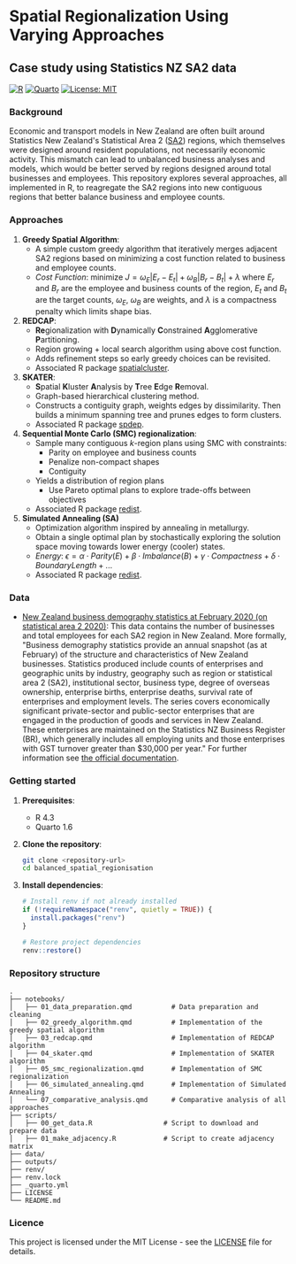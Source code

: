 # Spatial Regionalization Using Varying Approaches
## Case study using Statistics NZ SA2 data

[![R](https://img.shields.io/badge/R-4.3%2B-blue)](https://www.r-project.org/)
[![Quarto](https://img.shields.io/badge/Quarto-1.6%2B-orange)](https://www.r-project.org/)
[![License: MIT](https://img.shields.io/badge/License-MIT-yellow.svg)](https://opensource.org/licenses/MIT)

### Background
Economic and transport models in New Zealand are often built around Statistics New Zealand's Statistical Area 2 ([SA2](https://datafinder.stats.govt.nz/layer/104271-statistical-area-2-2020-generalised/)) regions, which themselves were designed around resident populations, not necessarily economic activity. This mismatch can lead to unbalanced business analyses and models, which would be better served by regions designed around total businesses and employees. This repository explores several approaches, all implemented in R, to reagregate the SA2 regions into new contiguous regions that better balance business and employee counts.

### Approaches
1. **Greedy Spatial Algorithm**:
    - A simple custom greedy algorithm that iteratively merges adjacent SA2 regions based on minimizing a cost function related to business and employee counts.
    - *Cost Function*: minimize $J = \omega_E |E_r - E_t| + \omega_B |B_r - B_t| + \lambda$ where $E_r$ and $B_r$ are the employee and business counts of the region, $E_t$ and $B_t$ are the target counts, $\omega_E$, $\omega_B$ are weights, and $\lambda$ is a compactness penalty which limits shape bias.
2. **REDCAP**:
    - **Re**gionalization with **D**ynamically **C**onstrained **A**gglomerative **P**artitioning.
    - Region growing + local search algorithm using above cost function.
    - Adds refinement steps so early greedy choices can be revisited.
    - Associated R package [spatialcluster](https://mpadge.github.io/spatialcluster/).
3. **SKATER**:
    - **S**patial **K**luster **A**nalysis by **T**ree **E**dge **R**emoval.
    - Graph-based hierarchical clustering method.
    - Constructs a contiguity graph, weights edges by dissimilarity. Then builds a minimum spanning tree and prunes edges to form clusters.
    - Associated R package [spdep](https://r-spatial.github.io/spdep/reference/skater.html).
4. **Sequential Monte Carlo (SMC) regionalization**:
    - Sample many contiguous *k*-region plans using SMC with constraints:
        - Parity on employee and business counts
        - Penalize non-compact shapes
        - Contiguity
    - Yields a distribution of region plans
        - Use Pareto optimal plans to explore trade-offs between objectives
    - Associated R package [redist](https://www.rdocumentation.org/packages/redist/versions/2.0.1/topics/redist.smc). 
5. **Simulated Annealing (SA)**
    - Optimization algorithm inspired by annealing in metallurgy.
    - Obtain a single optimal plan by stochastically exploring the solution space moving towards lower energy (cooler) states.
    - *Energy*: $\epsilon = \alpha \cdot Parity(E) + \beta \cdot Imbalance(B) + \gamma \cdot Compactness + \delta \cdot BoundaryLength + ...$
    - Associated R package [redist](https://www.rdocumentation.org/packages/redist/versions/2.0.1/topics/redist.mcmc.anneal).

### Data
- [New Zealand business demography statistics at February 2020 (on statistical area 2 2020)](https://datafinder.stats.govt.nz/layer/105388-new-zealand-business-demography-statistics-at-february-2020-on-statistical-area-2-2020/): This data contains the number of businesses and total employees for each SA2 region in New Zealand. More formally, "Business demography statistics provide an annual snapshot (as at February) of the structure and characteristics of New Zealand businesses. Statistics produced include counts of enterprises and geographic units by industry, geography such as region or statistical area 2 (SA2), institutional sector, business type, degree of overseas ownership, enterprise births, enterprise deaths, survival rate of enterprises and employment levels.
The series covers economically significant private-sector and public-sector enterprises that are engaged in the production of goods and services in New Zealand. These enterprises are maintained on the Statistics NZ Business Register (BR), which generally includes all employing units and those enterprises with GST turnover greater than $30,000 per year."
For further information see [the official documentation](https://www.stats.govt.nz/information-releases/new-zealand-business-demography-statistics-at-february-2020/). 

### Getting started

1. **Prerequisites**:
   - R 4.3
   - Quarto 1.6

2. **Clone the repository**:
   ```bash
   git clone <repository-url>
   cd balanced_spatial_regionisation
   ```

3. **Install dependencies**:
   ```r
   # Install renv if not already installed
   if (!requireNamespace("renv", quietly = TRUE)) {
     install.packages("renv")
   }
   
   # Restore project dependencies
   renv::restore()
   ```

### Repository structure

```
.
├── notebooks/
│   ├── 01_data_preparation.qmd          # Data preparation and cleaning
│   ├── 02_greedy_algorithm.qmd          # Implementation of the greedy spatial algorithm
│   ├── 03_redcap.qmd                    # Implementation of REDCAP algorithm
│   ├── 04_skater.qmd                    # Implementation of SKATER algorithm
│   ├── 05_smc_regionalization.qmd       # Implementation of SMC regionalization
│   ├── 06_simulated_annealing.qmd       # Implementation of Simulated Annealing
│   └── 07_comparative_analysis.qmd      # Comparative analysis of all approaches
├── scripts/
│   ├── 00_get_data.R                  # Script to download and prepare data
│   ├── 01_make_adjacency.R            # Script to create adjacency matrix
├── data/
├── outputs/
├── renv/
├── renv.lock
├── _quarto.yml
├── LICENSE
└── README.md
```

### Licence
This project is licensed under the MIT License - see the [LICENSE](LICENSE) file for details.